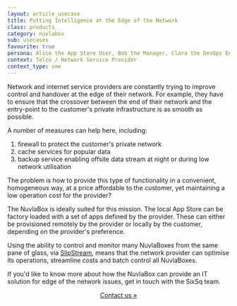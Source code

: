 ```yaml
---
layout: article_usecase
title: Putting Intelligence at the Edge of the Network
class: products
category: nuvlabox
sub: usecases
favourite: true
persona: Alice the App Store User, Bob the Manager, Clara the DevOps Engineer
context: Telco / Network Service Provider
context_type: sme
---
```


Network and internet service providers are constantly trying to improve control and handover at the edge of their network. For example, they have to ensure that the crossover between the end of their network and the entry-point to the customer's private infrastructure is as smooth as possible.

A number of measures can help here, including:

1. firewall to protect the customer's private network
2. cache services for popular data
3. backup service enabling offsite data stream at night or during low network utilisation

The problem is how to provide this type of functionality in a convenient, homogeneous way, at a price affordable to the customer, yet maintaining a low operation cost for the provider?

The NuvlaBox is ideally suited for this mission. The local App Store can be factory loaded with a set of apps defined by the provider. These can either be provisioned remotely by the provider or locally by the customer, depending on the provider's preference.

Using the ability to control and monitor many NuvlaBoxes from the same pane of glass, via [SlipStream](/products/slipstream/), means that the network provider can optimise its operations, streamline costs and batch control all NuvlaBoxes.

If you'd like to know more about how the NuvlaBox can provide an IT solution for edge of the network issues, get in touch with the SixSq team.

<center>
  <a href="/contact/#contact-us-form" class="btn btn-primary btn-lg">
      Contact us &raquo;
  </a>
</center>

